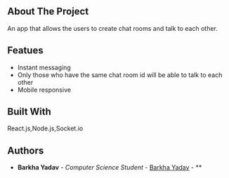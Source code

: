 ## About The Project

An app that allows the users to create chat rooms and talk to each other. 

## Featues
<ul>
  <li>Instant messaging</li>
  <li>Only those who have the same chat room id will be able to talk to each other</li>
  <li>Mobile responsive</li>
</ul>

## Built With

React.js,Node.js,Socket.io





## Authors

* **Barkha Yadav** - *Computer Science Student* - [Barkha Yadav](https://github.com/barkhayadav12/) - **
